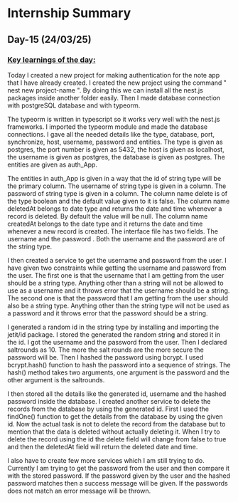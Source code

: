 # Internship Summary
## Day-15 (24/03/25)
### <ins> Key learnings of the day:</ins>
Today I created a new project for making authentication for the note app that I have already created. I created the new project using the command " nest new project-name ". By doing this we can install all the nest.js packages inside another folder easily. Then I made database connection with postgreSQL database and with typeorm. 

The typeorm is written in typescript so it works very well with the nest.js frameworks. I imported the typeorm module and made the database connections. I gave all the needed details like the type, database, port, synchronize, host, username, password and entities. The type is given as postgres, the port number is given as 5432, the host is given as localhost, the username is given as postgres, the database is given as postgres. The entities are given as auth_App.

The entities in auth_App is given in a way that the id of string type will be the primary column. The username of string type is given in a column. The password of string type is given in a column. The column name delete is of the type boolean and the default value given to it is false. The column name deletedAt belongs to date type and returns the date and time whenever a record is deleted. By default the value will be null. The column name createdAt belongs to the date type and it returns the date and time whenever a new record is created. The interface file has two fields. The username and the password . Both the username and the password are of the string type.

I then created a service to get the username and password from the user. I have given two constraints while getting the username and password from the user. The first one is that the username that I am getting from the user should be a string type. Anything other than a string will not be allowed to use as a username and it throws error that the username should be a string. The second one is that the password that I am getting from the user should also be a string type. Anything other than the string type will not be used as a password and it throws error that the password should be a string.

I generated a random id in the string type by installing and importing  the jetit/id package. I stored the generated the random string and stored it in the id. I got the username and the password from the user. Then I declared saltrounds as 10. The more the salt rounds are the more secure the password will be. Then I hashed the password using bcrypt. I used bcrypt.hash() function to hash the password into a sequence of strings. The hash() method takes two arguments, one argument is the password and the other argument is the saltrounds.

I then stored all the details like the generated id, username and the hashed password inside the database. I created another service to delete the records from the database by using the generated id. First I used the findOne() function to get the details from the database by using the given id. Now the actual task is not to delete the record from the database but to mention that the data is deleted without actually deleting it. When I try to delete the record using the id the delete field will change from false to true and then the deletedAt field will return the deleted date and time.

I also have to create few more services which I am still trying to do. Currently I am trying to get the password from the user and then compare it with the stored password. If the password given by the user and the hashed password matches then a success message will be given. If the passwords does not match an error message will be thrown.